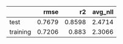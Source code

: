 |          |   rmse |     r2 |   avg_nll |
|:---------|-------:|-------:|----------:|
| test     | 0.7679 | 0.8598 |    2.4714 |
| training | 0.7206 | 0.883  |    2.3066 |
